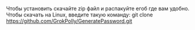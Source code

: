 Чтобы установить скачайте zip файл и распакуйте егоб где вам удобно.
Чтобы скачать на Linux, введите такую команду:
git clone https://github.com/GrokPolly/GeneratePassword.git
